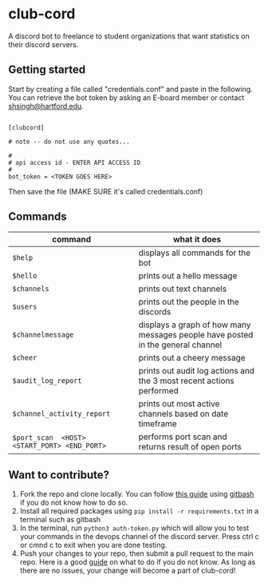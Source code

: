 # club-cord
A discord bot to freelance to student organizations that want statistics on their discord servers. 

## Getting started
Start by creating a file called "credentials.conf" and paste in the following. You can retrieve the bot token by asking an E-board member or contact shsingh@hartford.edu. 

```

[clubcord]

# note -- do not use any quotes...

#
# api access id - ENTER API ACCESS ID
#
bot_token = <TOKEN GOES HERE>

```

Then save the file (MAKE SURE it's called credentials.conf)


## Commands
| command | what it does |
|---------|--------------|
| `$help` | displays all commands for the bot |
| `$hello`| prints out a hello message |
| `$channels` | prints out text channels |
| `$users` | prints out the people in the discords |
| `$channelmessage` | displays a graph of how many messages people have posted in the general  channel |
| `$cheer` | prints out a cheery message |
| `$audit_log_report` | prints out audit log actions and the 3 most recent actions performed |
| `$channel_activity_report` | prints out most active channels based on date timeframe |
| `$port_scan  <HOST> <START_PORT> <END_PORT>` | performs port scan and returns result of open ports |


## Want to contribute?
1. Fork the repo and clone locally. You can follow [this guide](https://docs.github.com/en/repositories/creating-and-managing-repositories/cloning-a-repository) using [gitbash](https://git-scm.com/downloads) if you do not know how to do so.
1. Install all required packages using `pip install -r requirements.txt` in a terminal such as gitbash
1. In the terminal, run `python3 auth-token.py` which will allow you to test your commands in the devops channel of the discord server. Press ctrl c or cmnd c to exit when you are done testing.
1. Push your changes to your repo, then submit a pull request to the main repo. Here is a good [guide](https://stackoverflow.com/questions/7036193/how-to-push-my-changes-back-to-the-source-code-in-git) on what to do if you do not know. As long as there are no issues, your change will become a part of club-cord!






